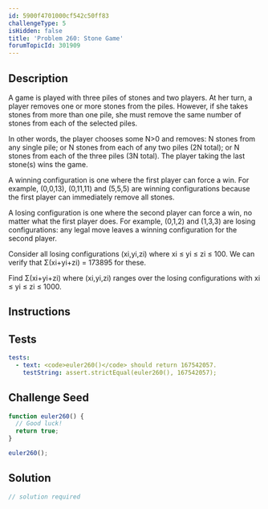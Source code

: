 ```yaml
---
id: 5900f4701000cf542c50ff83
challengeType: 5
isHidden: false
title: 'Problem 260: Stone Game'
forumTopicId: 301909
---
```


## Description
<section id='description'>
A game is played with three piles of stones and two players.
At her turn, a player removes one or more stones from the piles. However, if she takes stones from more than one pile, she must remove the same number of stones from each of the selected piles.

In other words, the player chooses some N>0 and removes:
N stones from any single pile; or
N stones from each of any two piles (2N total); or
N stones from each of the three piles (3N total).
The player taking the last stone(s) wins the game.

A winning configuration is one where the first player can force a win.
For example, (0,0,13), (0,11,11) and (5,5,5) are winning configurations because the first player can immediately remove all stones.

A losing configuration is one where the second player can force a win, no matter what the first player does.
For example, (0,1,2) and (1,3,3) are losing configurations: any legal move leaves a winning configuration for the second player.

Consider all  losing configurations (xi,yi,zi) where xi ≤ yi ≤ zi ≤ 100.
We can verify that Σ(xi+yi+zi) = 173895 for these.

Find Σ(xi+yi+zi) where (xi,yi,zi) ranges over the losing configurations
with xi ≤ yi ≤ zi ≤ 1000.
</section>

## Instructions
<section id='instructions'>

</section>

## Tests
<section id='tests'>

```yml
tests:
  - text: <code>euler260()</code> should return 167542057.
    testString: assert.strictEqual(euler260(), 167542057);

```

</section>

## Challenge Seed
<section id='challengeSeed'>

<div id='js-seed'>

```js
function euler260() {
  // Good luck!
  return true;
}

euler260();
```

</div>



</section>

## Solution
<section id='solution'>

```js
// solution required
```

</section>
